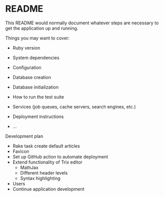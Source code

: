 # README

This README would normally document whatever steps are necessary to get the
application up and running.

Things you may want to cover:

* Ruby version

* System dependencies

* Configuration

* Database creation

* Database initialization

* How to run the test suite

* Services (job queues, cache servers, search engines, etc.)

* Deployment instructions

* ...

Development plan
- Rake task create default articles
- Favicon
- Set up GitHub action to automate deployment
- Extend functionality of Trix editor
  - MathJax
  - Different header levels
  - Syntax highlighting
- Users
- Continue application development
